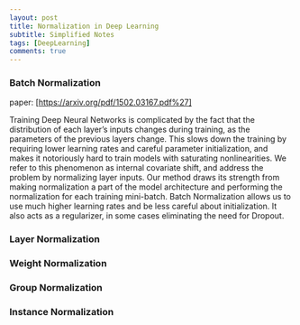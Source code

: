```yaml
---
layout: post
title: Normalization in Deep Learning
subtitle: Simplified Notes
tags: [DeepLearning]
comments: true
---
```


### Batch Normalization
paper: [https://arxiv.org/pdf/1502.03167.pdf%27]

Training Deep Neural Networks is complicated by the fact that the distribution of each layer’s inputs changes during training, as the parameters of the previous layers change. This slows down the training by requiring lower learning rates and careful parameter initialization, and makes it notoriously hard to train models with saturating nonlinearities. We refer to this phenomenon as internal covariate shift, and address the problem by normalizing layer inputs. Our method draws its strength from making normalization a part of the model architecture and performing the normalization for each training mini-batch. Batch Normalization allows us to use much higher learning rates and be less careful about initialization. It also acts as a regularizer, in some cases eliminating the need for Dropout.

### Layer Normalization


### Weight Normalization


### Group Normalization


### Instance Normalization
